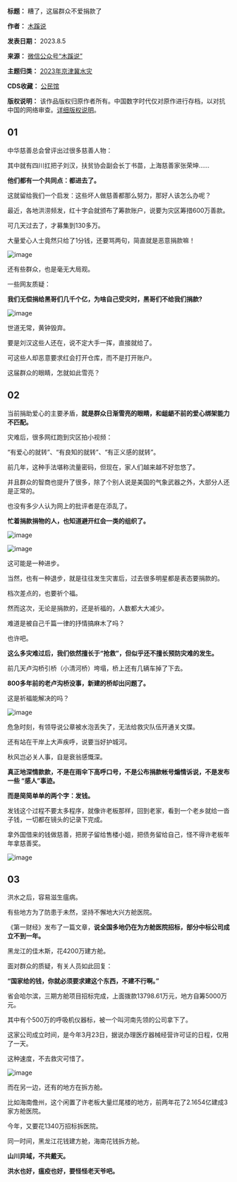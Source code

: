 

**标题：** 糟了，这届群众不爱捐款了  

**作者：** [木蹊说](https://chinadigitaltimes.net/space/木蹊说)  

**发表日期：** 2023.8.5  

**来源：** [微信公众号“木蹊说”](https://mp.weixin.qq.com/s/ZMNQVoqcuretUBcBwkGcWA)  

**主题归类：** [2023年京津冀水灾](https://chinadigitaltimes.net/space/2023年京津冀水灾)  

**CDS收藏：** [公民馆](https://chinadigitaltimes.net/space/%E5%85%AC%E6%B0%91%E9%A6%86)  

**版权说明：** 该作品版权归原作者所有。中国数字时代仅对原作进行存档，以对抗中国的网络审查。[详细版权说明](https://chinadigitaltimes.net/chinese/copyright)。


01
--


中华慈善总会曾评出过很多慈善人物：


其中就有四川扛把子刘汉，扶贫协会副会长丁书苗，上海慈善家张荣坤……


**他们都有一个共同点：都进去了。** 


这就留给我们一个启发：这些坏人做慈善都那么努力，那好人该怎么办呢？


最近，各地洪涝频发，红十字会就颁布了筹款账户，说要为灾区筹措600万善款。


可几天过去了，才募集到130多万。


大量爱心人士竟然只给了1分钱，还要骂两句，简直就是恶意捐款嘛！


![image](https://chinadigitaltimes.net/chinese/files/2023/08/post-699076-64cf1e8e04841.png)


还有些群众，也是毫无大局观。


一些网友质疑：


**我们无偿捐给黑哥们几千个亿，为啥自己受灾时，黑哥们不给我们捐款?** 


![image](https://chinadigitaltimes.net/chinese/files/2023/08/post-699076-64cf1e8e115df.png)


世道无常，黄钟毁弃。


要是刘汉这些人还在，说不定大手一挥，直接就给了。


可这些人却恶意要求红会打开仓库，而不是打开账户。


这届群众的眼睛，怎就如此雪亮？


02
--


当前捐助爱心的主要矛盾，**就是群众日渐雪亮的眼睛，和龃龉不前的爱心绑架能力不匹配。** 


灾难后，很多网红跑到灾区拍小视频：


“有爱心的就转”、“有良知的就转”、“有正义感的就转”。


前几年，这种手法堪称流量密码，但现在，家人们越来越不好忽悠了。


并且群众的智商也提升了很多，除了个别人说是美国的气象武器之外，大部分人还是正常的。


也没有多少人认为网上的批评者是在添乱了。


**忙着捐款捐物的人，也知道避开红会一类的组织了。** 


![image](https://chinadigitaltimes.net/chinese/files/2023/08/post-699076-64cf1e8e1b0ef.png)


![image](https://chinadigitaltimes.net/chinese/files/2023/08/post-699076-64cf1e8e27936.png)


这可能是一种进步。


当然，也有一种退步，就是往往发生灾害后，过去很多明星都是表态要捐款的。


档次差点的，也要祈个福。


然而这次，无论是捐款的，还是祈福的，人数都大大减少。


难道是被自己千篇一律的抒情搞麻木了吗？


也许吧。


**这么多灾难过后，我们依然擅长于“抢救”，但似乎还不擅长预防灾难的发生。** 


前几天卢沟桥引桥（小清河桥）垮塌，桥上还有几辆车掉了下去。


**800多年前的老卢沟桥没事，新建的桥却出问题了。** 


这是祈福能解决的吗？


![image](https://chinadigitaltimes.net/chinese/files/2023/08/post-699076-64cf1e8e320bc.png)


危急时刻，有领导说公章被水泡丢失了，无法给救灾队伍开通关文牒。


还有站在干岸上大声疾呼，说要当好护城河。


秋风岂必关人事，自是衰翁感慨深。


**真正地深情款款，不是在雨伞下高呼口号，不是公布捐款帐号煽情诉说，不是发布一些 “感人”事迹。** 


**而是简简单单的两个字：发钱。** 


发钱这个过程不要太多程序，就像许老板那样，回到老家，看到一个老乡就给一沓子钱，一切都在镜头的记录下完成。


拿外国借来的钱做慈善，把房子留给售楼小姐，把债务留给自己，怪不得许老板年年拿慈善奖。


![image](https://chinadigitaltimes.net/chinese/files/2023/08/post-699076-64cf1e8e4160e.png)


03
--


洪水之后，容易滋生瘟病。


有些地方为了防患于未然，坚持不懈地大兴方舱医院。


《第一财经》发布了一篇文章，**说全国多地仍在为方舱医院招标，部分中标公司成立不到一年。** 


黑龙江的佳木斯，花4200万建方舱。


面对群众的质疑，有关人员如此回复：


**“国家给的钱，你就必须要求建这个东西，不建不行啊。”** 


省会哈尔滨，三期方舱项目招标完成，上面拨款13798.61万元，地方自筹5000万元。


其中有个500万的呼吸机仪器标，被一个叫河南先领的公司拿下了。


这家公司成立时间，是今年3月23日，据说办理医疗器械经营许可证的日程，仅用了一天。


这种速度，不去救灾可惜了。


![image](https://chinadigitaltimes.net/chinese/files/2023/08/post-699076-64cf1e8e54abf.png)


而在另一边，还有的地方在拆方舱。


比如海南儋州，这个闲置了许老板大量烂尾楼的地方，前两年花了2.1654亿建成3家方舱医院。


今年，又要花1340万招标拆医院。


同一时间，黑龙江花钱建方舱，海南花钱拆方舱。


**山川异域，不共戴天。** 


**洪水也好，瘟疫也好，要怪怪老天爷吧。** 

